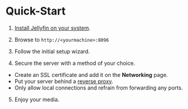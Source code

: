 # Quick-Start

1. [Install Jellyfin on your system](/administrator-docs/installing).

2. Browse to `http://<yourmachine>:8096`

3. Follow the initial setup wizard.

4. Secure the server with a method of your choice.
  * Create an SSL certificate and add it on the **Networking** page.
  * Put your server behind a [reverse proxy](/administrator-docs/reverse-proxy).
  * Only allow local connections and refrain from forwarding any ports.

5. Enjoy your media.
